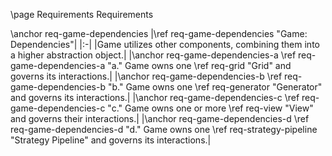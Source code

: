 \page Requirements Requirements

\anchor req-game-dependencies
|\ref req-game-dependencies "Game: Dependencies"|
|:-|
|Game utilizes other components, combining them into a higher abstraction object.|
|\anchor req-game-dependencies-a \ref req-game-dependencies-a "a." Game owns one \ref req-grid "Grid" and governs its interactions.|
|\anchor req-game-dependencies-b \ref req-game-dependencies-b "b." Game owns one \ref req-generator "Generator" and governs its interactions.|
|\anchor req-game-dependencies-c \ref req-game-dependencies-c "c." Game owns one or more \ref req-view "View" and governs their interactions.|
|\anchor req-game-dependencies-d \ref req-game-dependencies-d "d." Game owns one \ref req-strategy-pipeline "Strategy Pipeline" and governs its interactions.|
